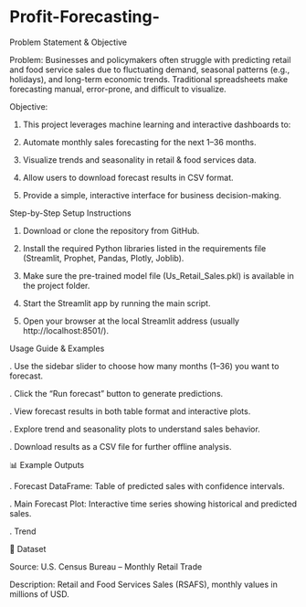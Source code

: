 # Profit-Forecasting-
Problem Statement & Objective

Problem:
Businesses and policymakers often struggle with predicting retail and food service sales due to fluctuating demand, seasonal patterns (e.g., holidays), and long-term economic trends. Traditional spreadsheets make forecasting manual, error-prone, and difficult to visualize.

Objective:
  1. This project leverages machine learning and interactive dashboards to:
  
  2. Automate monthly sales forecasting for the next 1–36 months.
  
  3. Visualize trends and seasonality in retail & food services data.
  
  4. Allow users to download forecast results in CSV format.
  
  5. Provide a simple, interactive interface for business decision-making.

Step-by-Step Setup Instructions

  1. Download or clone the repository from GitHub.
  
  2. Install the required Python libraries listed in the requirements file (Streamlit, Prophet, Pandas, Plotly, Joblib).
  
  3. Make sure the pre-trained model file (Us_Retail_Sales.pkl) is available in the project folder.
  
  4. Start the Streamlit app by running the main script.
  
  5. Open your browser at the local Streamlit address (usually http://localhost:8501/).

Usage Guide & Examples

 . Use the sidebar slider to choose how many months (1–36) you want to forecast.
  
  . Click the “Run forecast” button to generate predictions.
  
  . View forecast results in both table format and interactive plots.
  
  . Explore trend and seasonality plots to understand sales behavior.
  
  . Download results as a CSV file for further offline analysis.

📊 Example Outputs

  . Forecast DataFrame: Table of predicted sales with confidence intervals.
  
  . Main Forecast Plot: Interactive time series showing historical and predicted sales.
  
  . Trend

🔗 Dataset

Source: U.S. Census Bureau – Monthly Retail Trade

Description: Retail and Food Services Sales (RSAFS), monthly values in millions of USD.
